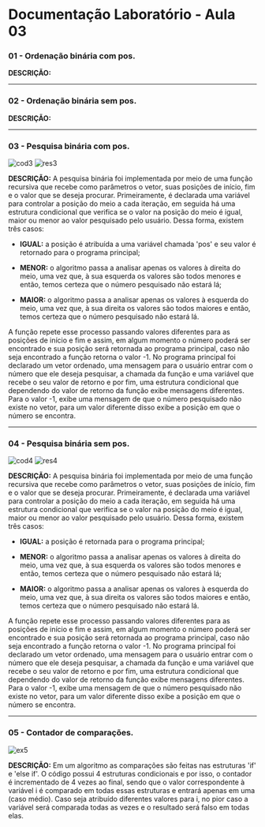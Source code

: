 # Documentação Laboratório - Aula 03

### 01 - Ordenação binária com pos.



**DESCRIÇÃO:**

---

### 02 - Ordenação binária sem pos.



**DESCRIÇÃO:**

---

### 03 - Pesquisa binária com pos.

![cod3](https://user-images.githubusercontent.com/97108963/190245427-abd58d08-1891-49a7-8fa6-14a5addb2020.PNG)
![res3](https://user-images.githubusercontent.com/97108963/190245434-c3cc84d7-ef78-440e-9387-788794d8ef23.PNG)

**DESCRIÇÃO:** A pesquisa binária foi implementada por meio de uma função recursiva que recebe como parâmetros o vetor, suas posições de início, fim e o valor que se deseja procurar. Primeiramente, é declarada uma variável para controlar a posição do meio a cada iteração, em seguida há uma estrutura condicional que verifica se o valor na posição do meio é igual, maior ou menor ao valor pesquisado pelo usuário. Dessa forma, existem três casos:

* **IGUAL:** a posição é atribuída a uma variável chamada 'pos' e seu valor é retornado para o programa principal;

* **MENOR:** o algoritmo passa a analisar apenas os valores à direita do meio, uma vez que, à sua esquerda os valores são todos menores e então, temos certeza que o número pesquisado não estará lá;

* **MAIOR:** o algoritmo passa a analisar apenas os valores à esquerda do meio, uma vez que, à sua direita os valores são todos maiores e então, temos certeza que o número pesquisado não estará lá.

A função repete esse processo passando valores diferentes para as posições de início e fim e assim, em algum momento o número poderá ser encontrado e sua posição será retornada ao programa principal, caso não seja encontrado a função retorna o valor -1. No programa principal foi declarado um vetor ordenado, uma mensagem para o usuário entrar com o número que ele deseja pesquisar, a chamada da função e uma variável que recebe o seu valor de retorno e por fim, uma estrutura condicional que dependendo do valor de retorno da função exibe mensagens diferentes. Para o valor -1, exibe uma mensagem de que o número pesquisado não existe no vetor, para um valor diferente disso exibe a posição em que o número se encontra.

---

### 04 - Pesquisa binária sem pos.

![cod4](https://user-images.githubusercontent.com/97108963/190245433-9ae558bc-0dae-4185-a6e2-3d1dc0293671.PNG)
![res4](https://user-images.githubusercontent.com/97108963/190245435-2bcb1b3e-6d81-4ee9-8cc5-79031e01779b.PNG)

**DESCRIÇÃO:** A pesquisa binária foi implementada por meio de uma função recursiva que recebe como parâmetros o vetor, suas posições de início, fim e o valor que se deseja procurar. Primeiramente, é declarada uma variável para controlar a posição do meio a cada iteração, em seguida há uma estrutura condicional que verifica se o valor na posição do meio é igual, maior ou menor ao valor pesquisado pelo usuário. Dessa forma, existem três casos:

* **IGUAL:** a posição é retornada para o programa principal;

* **MENOR:** o algoritmo passa a analisar apenas os valores à direita do meio, uma vez que, à sua esquerda os valores são todos menores e então, temos certeza que o número pesquisado não estará lá;

* **MAIOR:** o algoritmo passa a analisar apenas os valores à esquerda do meio, uma vez que, à sua direita os valores são todos maiores e então, temos certeza que o número pesquisado não estará lá.

A função repete esse processo passando valores diferentes para as posições de início e fim e assim, em algum momento o número poderá ser encontrado e sua posição será retornada ao programa principal, caso não seja encontrado a função retorna o valor -1. No programa principal foi declarado um vetor ordenado, uma mensagem para o usuário entrar com o número que ele deseja pesquisar, a chamada da função e uma variável que recebe o seu valor de retorno e por fim, uma estrutura condicional que dependendo do valor de retorno da função exibe mensagens diferentes. Para o valor -1, exibe uma mensagem de que o número pesquisado não existe no vetor, para um valor diferente disso exibe a posição em que o número se encontra.

---

### 05 - Contador de comparações.

![ex5](https://user-images.githubusercontent.com/97108963/194961855-8347d4ec-711a-4900-96e0-069b4e3b16d3.PNG)

**DESCRIÇÃO:** Em um algoritmo as comparações são feitas nas estruturas 'if' e 'else if'. O código possui 4 estruturas condicionais e por isso, o contador é incrementado de 4 vezes ao final, sendo que o valor correspondente à variável i é comparado em todas essas estruturas e entrará apenas em uma (caso médio). Caso seja atribuído diferentes valores para i, no pior caso a variável será comparada todas as vezes e o resultado será falso em todas elas.
